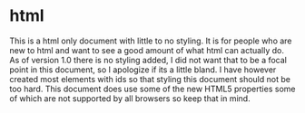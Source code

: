 # html
This is a html only document with little to no styling. It is for people who are new to html and want to see a good amount of what html can actually do. As of version 1.0 there is no styling added, I did not want that to be a focal point in this document, so I apologize if its a little bland. I have however created most elements with ids so that styling this document should not be too hard. This document does use some of the new HTML5 properties some of which are not supported by all browsers so keep that in mind.
